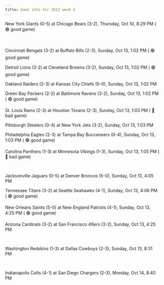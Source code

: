 ```yaml
---
title: Game info for 2013 week 6
---
```

New York Giants (0-5) at Chicago Bears (3-2), Thursday, Oct 10, 8:29 PM (	:green_circle: good game)


<br/>

Cincinnati Bengals (3-2) at Buffalo Bills (2-3), Sunday, Oct 13, 1:02 PM (	:green_circle: good game)

Detroit Lions (3-2) at Cleveland Browns (3-2), Sunday, Oct 13, 1:02 PM (	:green_circle: good game)

Oakland Raiders (2-3) at Kansas City Chiefs (5-0), Sunday, Oct 13, 1:02 PM

Green Bay Packers (2-2) at Baltimore Ravens (3-2), Sunday, Oct 13, 1:02 PM (	:green_circle: good game)

St. Louis Rams (2-3) at Houston Texans (2-3), Sunday, Oct 13, 1:03 PM (	:red_circle: bad game)

Pittsburgh Steelers (0-4) at New York Jets (3-2), Sunday, Oct 13, 1:03 PM

Philadelphia Eagles (2-3) at Tampa Bay Buccaneers (0-4), Sunday, Oct 13, 1:03 PM (	:green_circle: good game)

Carolina Panthers (1-3) at Minnesota Vikings (1-3), Sunday, Oct 13, 1:05 PM (	:red_circle: bad game)


<br/>

Jacksonville Jaguars (0-5) at Denver Broncos (5-0), Sunday, Oct 13, 4:05 PM

Tennessee Titans (3-2) at Seattle Seahawks (4-1), Sunday, Oct 13, 4:06 PM (	:green_circle: good game)

New Orleans Saints (5-0) at New England Patriots (4-1), Sunday, Oct 13, 4:25 PM (	:green_circle: good game)

Arizona Cardinals (3-2) at San Francisco 49ers (3-2), Sunday, Oct 13, 4:25 PM


<br/>

Washington Redskins (1-3) at Dallas Cowboys (2-3), Sunday, Oct 13, 8:31 PM


<br/>

Indianapolis Colts (4-1) at San Diego Chargers (2-3), Monday, Oct 14, 8:40 PM


